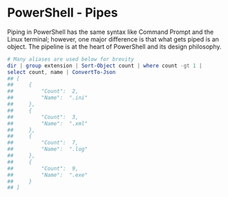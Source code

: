 # PowerShell - Pipes

Piping in PowerShell has the same syntax like Command Prompt and the Linux
terminal; however, one major difference is that what gets piped is an object.
The pipeline is at the heart of PowerShell and its design philosophy.

```powershell runnable
# Many aliases are used below for brevity
dir | group extension | Sort-Object count | where count -gt 1 |
select count, name | ConvertTo-Json
## [
##     {
##         "Count":  2,
##         "Name":  ".ini"
##     },
##     {
##         "Count":  3,
##         "Name":  ".xml"
##     },
##     {
##         "Count":  7,
##         "Name":  ".log"
##     },
##     {
##         "Count":  9,
##         "Name":  ".exe"
##     }
## ]
```
